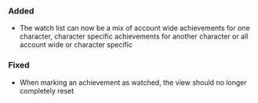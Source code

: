 <p><h3>Added</h3></p>
<ul>
<li>The watch list can now be a mix of account wide achievements for one character, character specific achievements for another character or all account wide or character specific</li>
</ul>
<p><h3>Fixed</h3></p>
<ul>
<li>When marking an achievement as watched, the view should no longer completely reset</li>
</ul>